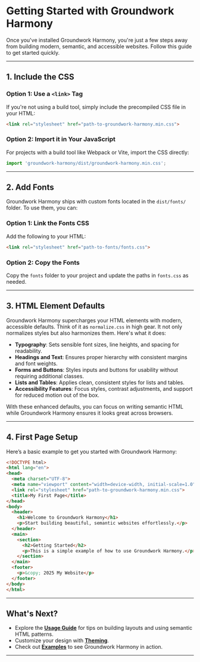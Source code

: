# Getting Started with Groundwork Harmony

Once you've installed Groundwork Harmony, you're just a few steps away from building modern, semantic, and accessible websites. Follow this guide to get started quickly.

---

## 1. Include the CSS

### Option 1: Use a `<link>` Tag
If you're not using a build tool, simply include the precompiled CSS file in your HTML:
```html
<link rel="stylesheet" href="path-to-groundwork-harmony.min.css">
```

### Option 2: Import it in Your JavaScript
For projects with a build tool like Webpack or Vite, import the CSS directly:
```javascript
import 'groundwork-harmony/dist/groundwork-harmony.min.css';
```

---

## 2. Add Fonts

Groundwork Harmony ships with custom fonts located in the `dist/fonts/` folder. To use them, you can:

### Option 1: Link the Fonts CSS
Add the following to your HTML:
```html
<link rel="stylesheet" href="path-to-fonts/fonts.css">
```

### Option 2: Copy the Fonts
Copy the `fonts` folder to your project and update the paths in `fonts.css` as needed.

---

## 3. HTML Element Defaults

Groundwork Harmony supercharges your HTML elements with modern, accessible defaults. Think of it as `normalize.css` in high gear. It not only normalizes styles but also harmonizes them. Here's what it does:

- **Typography**: Sets sensible font sizes, line heights, and spacing for readability.
- **Headings and Text**: Ensures proper hierarchy with consistent margins and font weights.
- **Forms and Buttons**: Styles inputs and buttons for usability without requiring additional classes.
- **Lists and Tables**: Applies clean, consistent styles for lists and tables.
- **Accessibility Features**: Focus styles, contrast adjustments, and support for reduced motion out of the box.

With these enhanced defaults, you can focus on writing semantic HTML while Groundwork Harmony ensures it looks great across browsers.

---

## 4. First Page Setup

Here’s a basic example to get you started with Groundwork Harmony:

```html
<!DOCTYPE html>
<html lang="en">
<head>
  <meta charset="UTF-8">
  <meta name="viewport" content="width=device-width, initial-scale=1.0">
  <link rel="stylesheet" href="path-to-groundwork-harmony.min.css">
  <title>My First Page</title>
</head>
<body>
  <header>
    <h1>Welcome to Groundwork Harmony</h1>
    <p>Start building beautiful, semantic websites effortlessly.</p>
  </header>
  <main>
    <section>
      <h2>Getting Started</h2>
      <p>This is a simple example of how to use Groundwork Harmony.</p>
    </section>
  </main>
  <footer>
    <p>&copy; 2025 My Website</p>
  </footer>
</body>
</html>
```

---

## What's Next?

- Explore the **[Usage Guide](usage.html)** for tips on building layouts and using semantic HTML patterns.
- Customize your design with **[Theming](theming/index.html)**.
- Check out **[Examples](examples/index.html)** to see Groundwork Harmony in action.

---